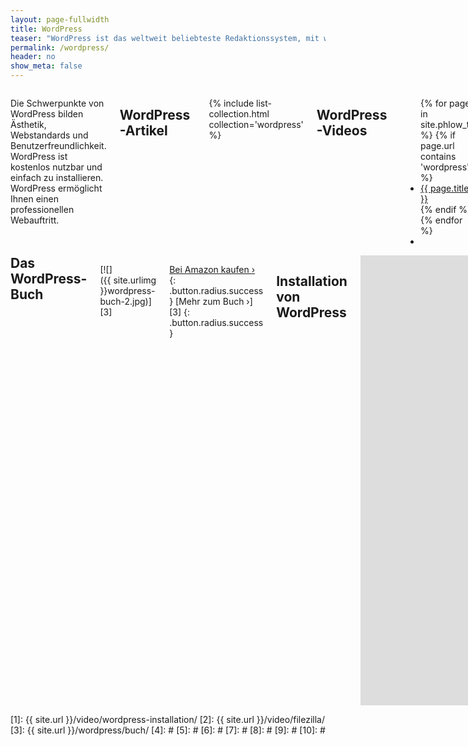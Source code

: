 ```yaml
---
layout: page-fullwidth
title: WordPress
teaser: "WordPress ist das weltweit beliebteste Redaktionssystem, mit welchem Sie leicht eine Website betreuen und aufbauen können. Ob als Firmen-Website, Profil-Seite, Blog oder für Ihr Geschäft: <strong>WordPress ist ein Allroundtalent.</strong> Eine Programmiersprache müssen Sie nicht lernen. Denn die Konstruktion der Website übernimmt WordPress."
permalink: /wordpress/
header: no
show_meta: false
---
```


<div class="row">
<div class="small-6 columns" markdown="1">

Die Schwerpunkte von WordPress bilden Ästhetik, Webstandards und Benutzerfreundlichkeit. WordPress ist kostenlos nutzbar und einfach zu installieren. WordPress ermöglicht Ihnen einen professionellen Webauftritt.



## WordPress-Artikel

{% include list-collection.html collection='wordpress' %}


## WordPress-Videos

<ul class="side-nav">
  {% for page in site.phlow_tv %}
    {% if page.url contains 'wordpress' %}
    <li><a href="{{ site.url }}{{ page.url }}">{{ page.title }}</a></li>
    {% endif %}
  {% endfor %}
  <li>&nbsp;</li>
</ul>

</div><!-- /.small-6.columns -->
<div class="small-6 columns" markdown="1">
<h2 style="margin-top: 0;">Das WordPress-Buch</h2>

[![]({{ site.urlimg }}wordpress-buch-2.jpg)][3]

[Bei Amazon kaufen ›](http://www.amazon.de/gp/product/3955618609/ref=as_li_tl?ie=UTF8&camp=1638&creative=19454&creativeASIN=3955618609&linkCode=as2&tag=phlow-21&linkId=2MZKAARU43DMJ637)
{: .button.radius.success }
[Mehr zum Buch ›][3]
{: .button.radius.success }



## Installation von WordPress

<div class="flex-video"><iframe width="1280" height="720" src="https://www.youtube.com/embed/lW820hNkXrI" frameborder="0" allowfullscreen></iframe></div><!-- /.flex-video -->

[Mehr Informationen ›][1]
{: .button.radius.success }


## Dateien hochladen mit dem FTP-Programm Filezilla

<div class="flex-video"><iframe width='970' height='546' src='//www.youtube.com/embed/ystpUgSaPrA' frameborder='0' allowfullscreen></iframe></div><!-- /.flex-video -->


[Mehr Informationen ›][2]
{: .button.radius.success }


</div><!-- /.small-6.columns -->
</div><!-- /.row -->


 [1]: {{ site.url }}/video/wordpress-installation/
 [2]: {{ site.url }}/video/filezilla/
 [3]: {{ site.url }}/wordpress/buch/
 [4]: #
 [5]: #
 [6]: #
 [7]: #
 [8]: #
 [9]: #
 [10]: #